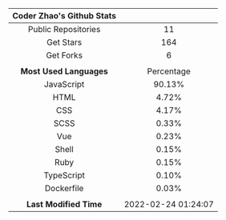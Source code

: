 | **Coder Zhao's Github Stats** | |
|:-:|:-:|
| Public Repositories | 11 |
| Get Stars | 164 |
| Get Forks | 6 |
| | |
| **Most Used Languages** | Percentage |
| JavaScript | 90.13% |
| HTML | 4.72% |
| CSS | 4.17% |
| SCSS | 0.33% |
| Vue | 0.23% |
| Shell | 0.15% |
| Ruby | 0.15% |
| TypeScript | 0.10% |
| Dockerfile | 0.03% |
| | |
| **Last Modified Time** | 2022-02-24 01:24:07 |